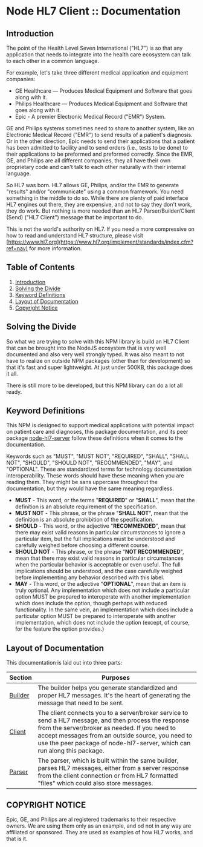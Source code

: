 # Node HL7 Client :: Documentation

## Introduction

The point of the Health Level Seven International ("HL7")
is
so that any application
that needs to integrate into the health care ecosystem can talk to each other in a common language.

For example, let's take three different medical application and equipment companies:

* GE Healthcare — Produces Medical Equipment and Software that goes along with it.
* Philips Healthcare — Produces Medical Equipment and Software that goes along with it.
* Epic - A premier Electronic Medical Record ("EMR") System.

GE and Philips systems sometimes need to share to another system,
like an Electronic Medical Record ("EMR") to send results of a patient's diagnosis.
Or in the other direction,
Epic needs to send their applications that a patient has been admitted to facility and to send orders
(i.e., tests to be done) to their applications to be preformed and preformed correctly.
Since the EMR, GE, and Philips are all different companies,
they all have their own proprietary code and can't talk to each other naturally with their internal language.

So HL7 was born.
HL7 allows GE, Philips, and/or the EMR to generate "results" and/or "communicate" using a common framework.
You need something in the middle to do so.
While there are plenty of paid interface HL7 engines out there, they are expensive,
and not to say they don't work, they do work.
But nothing is more needed than an HL7 Parser/Builder/Client (Send) ("HL7 Client") message that be important to do.

This is not the world's authority on HL7.
If you need a more compressive on how to read and understand HL7 structure,
please visit [https://www.hl7.org](https://www.hl7.org/implement/standards/index.cfm?ref=nav) for more information.

## Table of Contents

1. [Introduction](#introduction)
2. [Solving the Divide](#solving-the-divide)
3. [Keyword Definitions](#Keyword-Definitions)
4. [Layout of Documentation](#layout-of-documentation)
5. [Copyright Notice](#copyright-notice)

## Solving the Divide

So what we are trying to solve with this NPM library is build an HL7 Client
that can be brought into the NodeJS ecosystem that is very well documented and also very well strongly typed.
It was also meant to not have to realize on outside NPM packages
(other than for development) so that it's fast and super lightweight.
At just under 500KB, this package does it all.

There is still more to be developed, but this NPM library can do a lot all ready.

## Keyword Definitions

This NPM is designed to support medical applications with potential impact on patient care and diagnoses,
this package documentation,
and its peer package [node-hl7-server]() follow these definitions when it comes to the documentation.

Keywords such as "MUST", "MUST NOT", "REQUIRED",
"SHALL", "SHALL NOT", "SHOULD", "SHOULD NOT", "RECOMMENDED", "MAY", and "OPTIONAL".
These are standardized terms for technology documentation interoperability.
These words should have these meaning when you are reading them.
They might be sans uppercase throughout the documentation, but they would have the same meaning regardless.

* **MUST** - This word, or the terms "**REQUIRED**" or "**SHALL**", mean that the definition is an absolute requirement of the specification.
* **MUST NOT** - This phrase, or the phrase "**SHALL NOT**", mean that the definition is an absolute prohibition of the specification.
* **SHOULD** - This word, or the adjective "**RECOMMENDED**", mean that there may exist valid reasons in particular circumstances to ignore a particular item, but the full implications must be understood and carefully weighed before choosing a different course.
* **SHOULD NOT** - This phrase, or the phrase "**NOT RECOMMENDED**", mean that there may exist valid reasons in particular circumstances when the particular behavior is acceptable or even useful. The full implications should be understood, and the case carefully weighed before implementing any behavior described with this label.
* **MAY** - This word, or the adjective "**OPTIONAL**", mean that an item is truly optional.  Any implementation which does not include a particular option MUST be prepared to interoperate with another implementation which does include the option, though perhaps with reduced functionality. In the same vein, an implementation which does include a particular option MUST be prepared to interoperate with another implementation, which does not include the option (except, of course, for the feature the option provides.)

## Layout of Documentation

This documentation is laid out into three parts:

| Section                     | Purposes                                                                                                                                                                                                                                                                                |
|-----------------------------|-----------------------------------------------------------------------------------------------------------------------------------------------------------------------------------------------------------------------------------------------------------------------------------------|
| [Builder](builder/index.md) | The builder helps you generate standardized and proper HL7 messages. It's the heart of generating the message that need to be sent.                                                                                                                                                     |
| [Client](client/index.md)   | The client connects you to a server/broker service to send a HL7 message, and then process the response from the server/broker as needed. If you need to accept messages from an outside source, you need to use the peer package of node-hl7-server, which can run along this package. |
| [Parser](parser/index.md)   | The parser, which is built within the same builder, parses HL7 messages, either from a server response from the client connection or from HL7 formatted "files" which could also store messages.                                                                                        |


## COPYRIGHT NOTICE

Epic, GE, and Philips are al registered trademarks to their respective owners.
We are using them only as an example, and od not in any way are affiliated or sponsored.
They are used as examples of how HL7 works, and that is it.